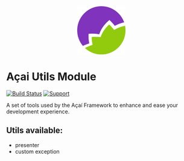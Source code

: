 <div align="center"><img src="https://github.com/AcaiJS/ref_documentation/blob/production/public/img/logo.svg" width="128"></div>

# Açai Utils Module

[![Build Status](https://travis-ci.org/AcaiFramework/presenter.svg?branch=production)](https://travis-ci.org/AcaiFramework/presenter) [![Support](https://img.shields.io/badge/Patreon-Support-orange.svg?logo=Patreon)](https://www.patreon.com/rafaelcorrea)

A set of tools used by the Açaí Framework to enhance and ease your development experience.

## Utils available:

- presenter
- custom exception
